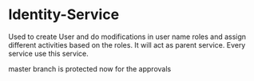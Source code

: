# Identity-Service
Used to create User and do modifications in user name roles and assign different activities based on the roles. It will act as parent service. Every service use this service.

master branch is protected now for the approvals
